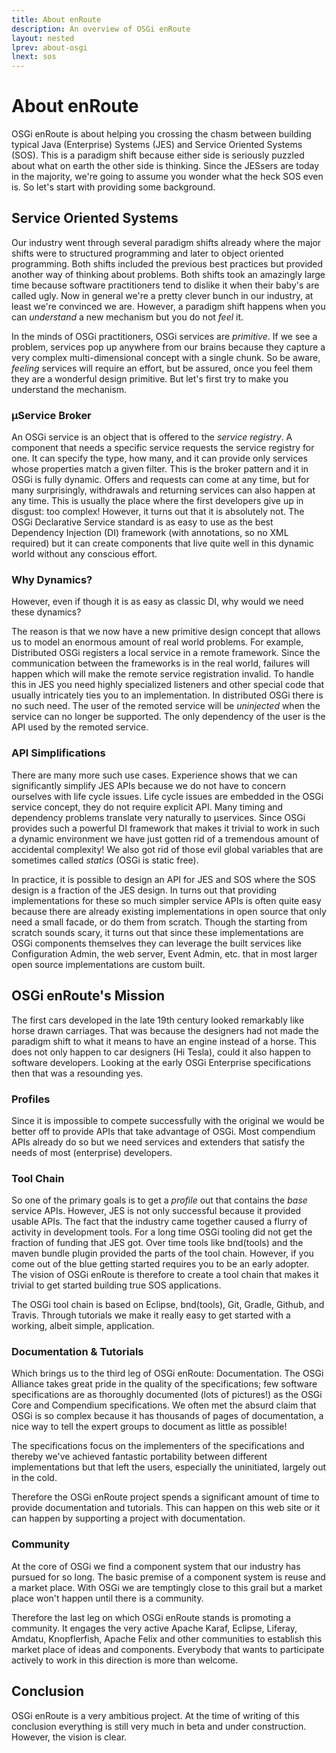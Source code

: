 ```yaml
---
title: About enRoute
description: An overview of OSGi enRoute
layout: nested
lprev: about-osgi
lnext: sos
---
```

# About enRoute

OSGi enRoute is about helping you crossing the chasm between building typical Java (Enterprise) Systems (JES) and Service Oriented Systems (SOS). This is a paradigm shift because either side is seriously puzzled about what on earth the other side is thinking. Since the JESsers are today in the majority, we're going to assume you wonder what the heck SOS even is. So let's start with providing some background.

## Service Oriented Systems

Our industry went through several paradigm shifts already where the major shifts were to structured programming and later to object oriented programming. Both shifts included the previous best practices but provided another way of thinking about problems. Both shifts took an amazingly large time because software practitioners tend to dislike it when their baby's are called ugly. Now in general we're a pretty clever bunch in our industry, at least we're convinced we are. However, a paradigm shift happens when you can _understand_ a new mechanism but you do not _feel_ it. 

In the minds of OSGi practitioners, OSGi services are _primitive_. If we see a problem, services pop up anywhere from our brains because they capture a very complex multi-dimensional concept with a single chunk. So be aware, _feeling_ services will require an effort, but be assured, once you feel them they are a wonderful design primitive. But let's first try to make you understand the mechanism.

### µService Broker

An OSGi service is an object that is offered to the _service registry_. A component that needs a specific service requests the service registry for one. It can specify the type, how many, and it can provide only services whose properties match a given filter. This is the broker pattern and it in OSGi is fully dynamic. Offers and requests can come at any time, but for many surprisingly, withdrawals and returning services can also happen at any time. This is usually the place where the first developers give up in disgust: too complex! However, it turns out that it is absolutely not. The OSGi Declarative Service standard is as easy to use as the best Dependency Injection (DI) framework (with annotations, so no XML required) but it can create components that live quite well in this dynamic world without any conscious effort.

### Why Dynamics?

However, even if though it is as easy as classic DI, why would we need these dynamics? 

The reason is that we now have a new primitive design concept that allows us to model an enormous amount of real world problems.  For example, Distributed OSGi registers a local service in a remote framework. Since the communication between the frameworks is in the real world, failures will happen which will make the remote service registration invalid. To handle this in JES you need highly specialized listeners and other special code that usually intricately ties you to an implementation. In distributed OSGi there is no such need. The user of the remoted service will be _uninjected_ when the service can no longer be supported. The only dependency of the user is the API used by the remoted service.

### API Simplifications 

There are many more such use cases. Experience shows that we can significantly simplify JES APIs because we do not have to concern ourselves with life cycle issues. Life cycle issues are embedded in the OSGi service concept, they do not require explicit API. Many timing and dependency problems translate very naturally to µservices. Since OSGi provides such a powerful DI framework that makes it trivial to work in such a dynamic environment we have just gotten rid of a tremendous amount of accidental complexity! We also got rid of those evil global variables that are sometimes called _statics_ (OSGi is static free).

In practice, it is possible to design an API for JES and SOS where the SOS design is a fraction of the JES design. In turns out that providing implementations for these so much simpler service APIs is often quite easy because there are already existing implementations in open source that only need a small facade, or do them from scratch. Though the starting from scratch sounds scary, it turns out that since these implementations are OSGi components themselves they can leverage the built services like Configuration Admin, the web server, Event Admin, etc. that in most larger open source implementations are custom built.

## OSGi enRoute's Mission

The first cars developed in the late 19th century looked remarkably like horse drawn carriages. That was because the designers had not made the paradigm shift to what it means to have an engine instead of a horse. This does not only happen to car designers (Hi Tesla), could it also happen to software developers. Looking at the early OSGi Enterprise specifications then that was a resounding yes.

### Profiles

Since it is impossible to compete successfully with the original we would be better off to provide APIs that take advantage of OSGi. Most compendium APIs already do so but we need services and extenders that satisfy the needs of most (enterprise) developers.   

### Tool Chain

So one of the primary goals is to get a _profile_ out that contains the _base_ service APIs. However, JES is not only successful because it provided usable APIs. The fact that the industry came together caused a flurry of activity in development tools. For a long time OSGi tooling did not get the fraction of funding that JES got. Over time tools like bnd(tools) and the maven bundle plugin provided the parts of the tool chain. However, if you come out of the blue getting started requires you to be an early adopter. The vision of OSGi enRoute is therefore to create a tool chain that makes it trivial to get started building true SOS applications.

The OSGi tool chain is based on Eclipse, bnd(tools), Git, Gradle, Github, and Travis. Through tutorials we make it really easy to get started with a working, albeit simple, application.

### Documentation & Tutorials

Which brings us to the third leg of OSGi enRoute: Documentation. The OSGi Alliance takes great pride in the quality of the specifications; few software specifications are as thoroughly documented (lots of pictures!) as the OSGi Core and Compendium specifications. We often met the absurd claim that OSGi is so complex because it has thousands of pages of documentation, a nice way to tell the expert groups to document as little as possible!

The specifications focus on the implementers of the specifications and thereby we've achieved fantastic portability between different implementations but that left the users, especially the uninitiated, largely out in the cold. 

Therefore the OSGi enRoute project spends a significant amount of time to provide documentation and tutorials. This can happen on this web site or it can happen by supporting a project with documentation.

### Community

At the core of OSGi we find a component system that our industry has pursued for so long. The basic premise of a component system is reuse and a market place. With OSGi we are temptingly close to this grail but a market place won't happen until there is a community.

Therefore the last leg on which OSGi enRoute stands is promoting a community. It engages the very active Apache Karaf, Eclipse, Liferay, Amdatu, Knopflerfish, Apache Felix and other communities to establish this market place of ideas and components. Everybody that wants to participate actively to work in this direction is more than welcome.

## Conclusion

OSGi enRoute is a very ambitious project. At the time of writing of this conclusion everything is still very much in beta and under construction. However, the vision is clear.















<!--

TBD

## Why OSGi?

 ... Hello world is not a benchmark
 
![Workflow](/img/book/ov/babel.jpg)

![Workflow](/img/book/ov/devchain-weight.jpg)

![Workflow](/img/book/ov/devchain-java.jpg)

* µService Oriented Programming
* To reduce system complexity
* Dependency Management 
* To reduce errors in development & operations
* Tooling
* To reduce time to market
* Documentation & Training
* To reduce confusion with developers

![Workflow](/img/book/ov/workflow.jpg)

## Community

## Tutorials

## bnd, the little engine that built 

![Workflow](/img/book/ov/bnd-arch.jpg)

![Workflow](/img/book/ov/bnd-workspace.jpg)

## Profiles

A profile is specific catalog of specifications that vendors can provide in a distribution.
An OSGi Profile consists of

* µServices — Specifications of either OSGi Alliance or external µservices.
* Extenders — An extender provides support functionality to OSGi bundles.
* Capabilities — A capability describes a feature/function/resource of the underlying system in abstract format.

Each OSGi enRoute Profile is represented by a clean signed JAR library that can be used to build bundles against.  This is a specification only library, it can not introduce unwanted dependencies, or let developers accidentally use proprietary features of a vendor.

* java 1.8 — All profiles are based on Java 1.8
* base — A minimum profile, mostly as common base and for demonstrations. It provides support for the best practices in our industry.
* base.debug — Supports developing and debugging
* web — Web application development optimized for single page web apps.
* web.debug — Supports developing and debugging web apps.
persistence — Provides support for JPA on OSGi


## bndtools

## Service Oriented Programming

![Workflow](/img/book/ov/services.jpg)

## Components 

![Workflow](/img/book/ov/components.jpg)

## Bundles 

![Workflow](/img/book/ov/bundles.jpg)

![Workflow](/img/book/ov/bundles-closed.jpg)

## Assembling

![Workflow](/img/book/ov/assembly.jpg)

## Distros

A distro provides the runtime environment for one or more profiles The OSGi enRoute project will deliver a reference distribution for all profiles based on open source and OSGi provided bundles. Members and other companies can provide other, competing, interoperable, distributions (And are actively encouraged to do so).

How do we prevent vendor lock-in?

## Capability Maturity Model

![Workflow](/img/book/ov/cap-req-1.jpg)

![Workflow](/img/book/ov/cap-req-2.jpg)

## Semantic Versioning

* major – Breaking change for consumers
* minor – Breaking change for providers
* micro – Invisible change

## Baselining

## Command Line Building

## Source Control Management

## Continuous Integration


-->